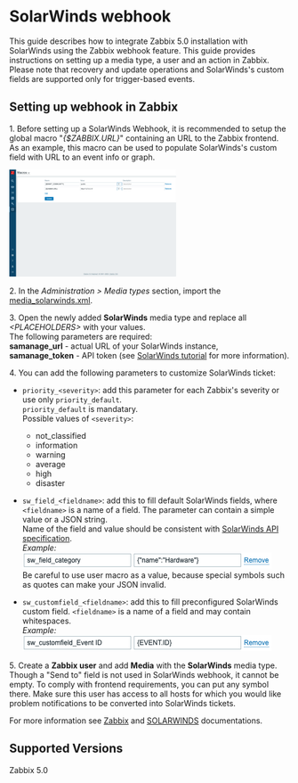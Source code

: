 # SolarWinds webhook

This guide describes how to integrate Zabbix 5.0 installation with SolarWinds using the Zabbix webhook feature. This guide provides instructions on setting up a media type, a user and an action in Zabbix.<br>
Please note that recovery and update operations and SolarWinds's custom fields are supported only for trigger-based events.


## Setting up webhook in Zabbix 
1\. Before setting up a SolarWinds Webhook, it is recommended to setup the global macro "*{$ZABBIX.URL}*" containing an URL to the Zabbix frontend.<br>
As an example, this macro can be used to populate SolarWinds's custom field with URL to an event info or graph.

[![](images/thumb.1.png?raw=true)](images/1.png)

2\. In the *Administration > Media types* section, import the [media_solarwinds.xml](media_solarwinds.xml).

3\. Open the newly added **SolarWinds** media type and replace all *&lt;PLACEHOLDERS&gt;* with your values.<br>
The following parameters are required:<br>
**samanage_url** - actual URL of your SolarWinds instance,<br>
**samanage_token** - API token (see [SolarWinds tutorial](https://help.samanage.com/s/article/Tutorial-Tokens-Authentication-for-API-Integration-1536721557657) for more information).<br>

4\. You can add the following parameters to customize SolarWinds ticket:

- `priority_<severity>`: add this parameter for each Zabbix's severity or use only `priority_default`.<br>
`priority_default` is mandatary.<br>
Possible values of `<severity>`:
  - not_classified
  - information
  - warning
  - average
  - high
  - disaster

- `sw_field_<fieldname>`: add this to fill default SolarWinds fields, where `<fieldname>` is a name of a field. The parameter can contain a simple value or a JSON string.<br>
Name of the field and value should be consistent with [SolarWinds API specification](https://documentation.solarwinds.com/en/Success_Center/swsd/Content/APIdocumentation/Incidents.htm).<br>
_Example:_<br>
[![](images/2.png?raw=true)](images/2.png)<br>
Be careful to use user macro as a value, because special symbols such as quotes can make your JSON invalid.<br>

- `sw_customfield_<fieldname>`: add this to fill preconfigured SolarWinds custom field. `<fieldname>` is a name of a field and may contain whitespaces.<br>
_Example:_<br>
[![](images/3.png?raw=true)](images/3.png)<br>


5\. Create a **Zabbix user** and add **Media** with the **SolarWinds** media type. 
Though a "Send to" field is not used in SolarWinds webhook, it cannot be empty. To comply with frontend requirements, you can put any symbol there.
Make sure this user has access to all hosts for which you would like problem notifications to be converted into SolarWinds tickets.

For more information see [Zabbix](https://www.zabbix.com/documentation/current/manual/config/notifications) and [SOLARWINDS](https://documentation.solarwinds.com/en/Success_Center/swsd/Content/SWSD_Getting_Started_Guide.htm) documentations.

## Supported Versions
Zabbix 5.0

